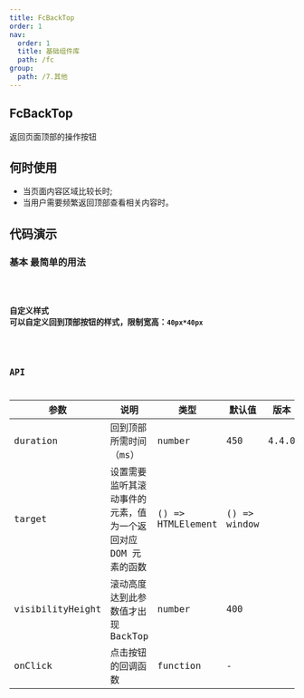 ```yaml
---
title: FcBackTop
order: 1
nav:
  order: 1
  title: 基础组件库
  path: /fc
group:
  path: /7.其他
---
```


## FcBackTop 

返回页面顶部的操作按钮

## 何时使用

- 当页面内容区域比较长时;
- 当用户需要频繁返回顶部查看相关内容时。

## 代码演示

### 基本 最简单的用法

<code src="./demo/base02.tsx" />

### 自定义样式 可以自定义回到顶部按钮的样式，限制宽高：`40px*40px`

<code src="./demo/base01.tsx" />


## API


| 参数 | 说明 | 类型 | 默认值 | 版本 |
| --- | --- | --- | --- | --- |
| duration | 回到顶部所需时间（ms） | number | 450 | 4.4.0 |
| target | 设置需要监听其滚动事件的元素，值为一个返回对应 DOM 元素的函数 | () => HTMLElement | () => window |  |
| visibilityHeight | 滚动高度达到此参数值才出现 BackTop | number | 400 |  |
| onClick | 点击按钮的回调函数 | function | - |  |
